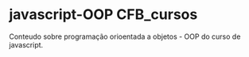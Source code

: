 # javascript-OOP  CFB_cursos
 Conteudo sobre programação orioentada a objetos - OOP do curso de javascript. 
